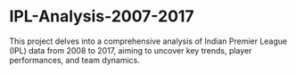 # IPL-Analysis-2007-2017
This project delves into a comprehensive analysis of Indian Premier League (IPL) data from 2008 to 2017, aiming to uncover key trends, player performances, and team dynamics. 
